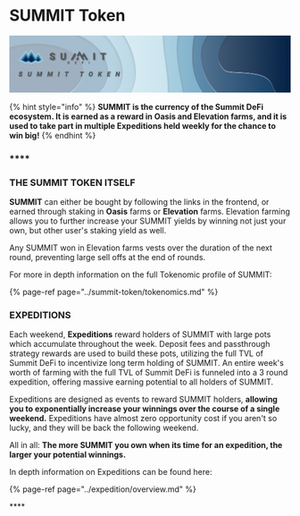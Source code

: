 # SUMMIT Token

![](../.gitbook/assets/summit-token-masthead.jpg)

{% hint style="info" %}
**SUMMIT is the currency of the Summit DeFi ecosystem. It is earned as a reward in Oasis and Elevation farms, and it is used to take part in multiple Expeditions held weekly for the chance to win big!**
{% endhint %}

### \*\*\*\*

### **THE SUMMIT TOKEN ITSELF**

**SUMMIT** can either be bought by following the links in the frontend, or earned through staking in **Oasis** farms or **Elevation** farms. Elevation farming allows you to further increase your SUMMIT yields by winning not just your own, but other user's staking yield as well.

Any SUMMIT won in Elevation farms vests over the duration of the next round, preventing large sell offs at the end of rounds.

For more in depth information on the full Tokenomic profile of SUMMIT:

{% page-ref page="../summit-token/tokenomics.md" %}



### EXPEDITIONS

Each weekend, **Expeditions** reward holders of SUMMIT with large pots which accumulate throughout the week. Deposit fees and passthrough strategy rewards are used to build these pots, utilizing the full TVL of Summit DeFi to incentivize long term holding of SUMMIT. An entire week's worth of farming with the full TVL of Summit DeFi is funneled into a 3 round expedition, offering massive earning potential to all holders of SUMMIT.  
  
Expeditions are designed as events to reward SUMMIT holders, **allowing you to exponentially increase your winnings over the course of a single weekend.** Expeditions have almost zero opportunity cost if you aren't so lucky, and they will be back the following weekend.

All in all: **The more SUMMIT you own when its time for an expedition, the larger your potential winnings.** 

In depth information on Expeditions can be found here:

{% page-ref page="../expedition/overview.md" %}





\*\*\*\*


